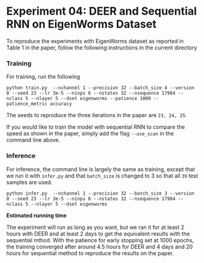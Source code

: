 # Experiment 04: DEER and Sequential RNN on EigenWorms Dataset

To reproduce the experiments with EigenWorms dataset as reported in Table 1 in the paper, follow the following instructions in the current directory

### Training
For training, run the following

```
python train.py  --nchannel 1 --precision 32 --batch_size 4 --version 0 --seed 23 --lr 3e-5 --ninps 6 --nstates 32 --nsequence 17984 --nclass 5 --nlayer 5 --dset eigenworms --patience 1000 --patience_metric accuracy
```

The seeds to reproduce the three iterations in the paper are `23, 24, 25`.

If you would like to train the model with sequential RNN to compare the speed as shown in the paper, simply add the flag `--use_scan` in the command line above.

### Inference
For inference, the command line is largely the same as training, except that we run it with `infer.py` and that `batch_size` is changed to 3 so that all `39` test samples are used.

```
python infer.py  --nchannel 1 --precision 32 --batch_size 3 --version 0 --seed 23 --lr 3e-5 --ninps 6 --nstates 32 --nsequence 17984 --nclass 5 --nlayer 5 --dset eigenworms
```

**Estimated running time**

The experiment will run as long as you want, but we ran it for at least 2 hours with DEER and at least 2 days to get the equivalent results with the sequential mthod. With the patience for early stopping set at 1000 epochs, the training converged after around 4.5 hours for DEER and 4 days and 20 hours for sequential method to reproduce the results on the paper.
